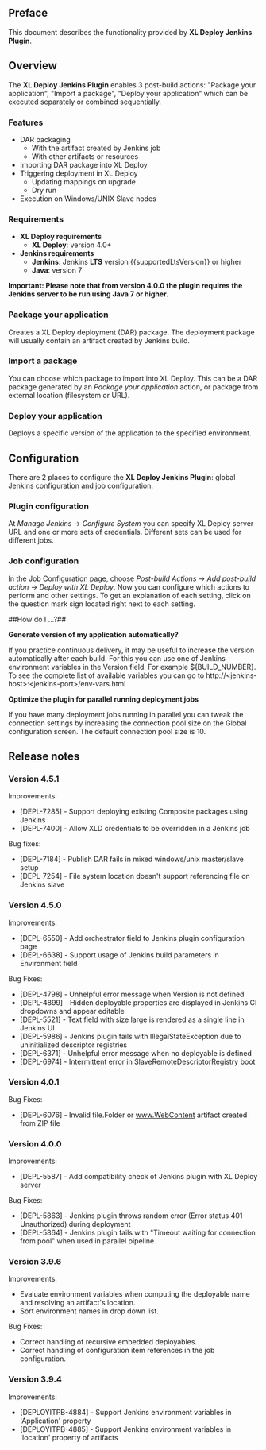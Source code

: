 ## Preface ##

This document describes the functionality provided by **XL Deploy Jenkins Plugin**.

## Overview ##
The **XL Deploy Jenkins Plugin** enables 3 post-build actions: "Package your application", "Import a package", "Deploy your application" which can be executed separately or combined sequentially.

### Features ###

* DAR packaging
	* With the artifact created by Jenkins job
	* With other artifacts or resources
* Importing DAR package into XL Deploy
* Triggering deployment in XL Deploy
    * Updating mappings on upgrade
    * Dry run
* Execution on Windows/UNIX Slave nodes

### Requirements ###

* **XL Deploy requirements**
	* **XL Deploy**: version 4.0+
* **Jenkins requirements**
    * **Jenkins**: Jenkins **LTS** version {{supportedLtsVersion}} or higher
    * **Java**: version 7

**Important: Please note that from version 4.0.0 the plugin requires the Jenkins server to be run using Java 7 or higher.**

### Package your application ###

Creates a XL Deploy deployment (DAR) package. The deployment package will usually contain an artifact created by Jenkins build.

### Import a package ###

You can choose which package to import into XL Deploy. This can be a DAR package generated by an *Package your application* action, or package from external location (filesystem or URL).

### Deploy your application ###

Deploys a specific version of the application to the specified environment.

## Configuration ##

There are 2 places to configure the **XL Deploy Jenkins Plugin**: global Jenkins configuration and job configuration.

### Plugin configuration ###

At *Manage Jenkins* -> *Configure System* you can specify XL Deploy server URL and one or more sets of credentials. Different sets can be used for different jobs.

### Job configuration ###

In the Job Configuration page, choose *Post-build Actions* -> *Add post-build action* -> *Deploy with XL Deploy*. Now you can configure which actions to perform and other settings. To get an explanation of each setting, click on the question mark sign located right next to each setting.

##How do I ...?##

**Generate version of my application automatically?**

If you practice continuous delivery, it may be useful to increase the version automatically after each build. For this you can use one of Jenkins environment variables in the Version field. For example ${BUILD_NUMBER}. To see the complete list of available variables you can go to http://\<jenkins-host\>:\<jenkins-port\>/env-vars.html

**Optimize the plugin for parallel running deployment jobs**

If you have many deployment jobs running in parallel you can tweak the connection settings by increasing the connection pool size on the Global configuration screen. The default connection pool size is 10.

## Release notes ##

### Version 4.5.1 ##

Improvements:

* [DEPL-7285] - Support deploying existing Composite packages using Jenkins
* [DEPL-7400] - Allow XLD credentials to be overridden in a Jenkins job

Bug fixes:
    
* [DEPL-7184] - Publish DAR fails in mixed windows/unix master/slave setup
* [DEPL-7254] - File system location doesn't support referencing file on Jenkins slave

### Version 4.5.0 ###

Improvements:

* [DEPL-6550] - Add orchestrator field to Jenkins plugin configuration page
* [DEPL-6638] - Support usage of Jenkins build parameters in Environment field

Bug Fixes:

* [DEPL-4798] - Unhelpful error message when Version is not defined
* [DEPL-4899] - Hidden deployable properties are displayed in Jenkins CI dropdowns and appear editable
* [DEPL-5521] - Text field with size large is rendered as a single line in Jenkins UI
* [DEPL-5986] - Jenkins plugin fails with IllegalStateException due to uninitialized descriptor registries
* [DEPL-6371] - Unhelpful error message when no deployable is defined
* [DEPL-6974] - Intermittent error in SlaveRemoteDescriptorRegistry boot

### Version 4.0.1 ###

Bug Fixes:

* [DEPL-6076] - Invalid file.Folder or www.WebContent artifact created from ZIP file

### Version 4.0.0 ###

Improvements:

* [DEPL-5587] - Add compatibility check of Jenkins plugin with XL Deploy server

Bug Fixes:

* [DEPL-5863] - Jenkins plugin throws random error (Error status 401 Unauthorized) during deployment
* [DEPL-5864] - Jenkins plugin fails with "Timeout waiting for connection from pool" when used in parallel pipeline

### Version 3.9.6 ###

Improvements:

* Evaluate environment variables when computing the deployable name and resolving an artifact's location.
* Sort environment names in drop down list.

Bug Fixes:

* Correct handling of recursive embedded deployables.
* Correct handling of configuration item references in the job configuration.

### Version 3.9.4 ###

Improvements:

* [DEPLOYITPB-4884] - Support Jenkins environment variables in 'Application' property
* [DEPLOYITPB-4885] - Support Jenkins environment variables in 'location' property of artifacts
